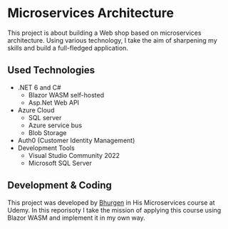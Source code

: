 # Microservices Architecture
This project is about building a Web shop based on microservices architecture. Using various technology, I take the aim of sharpening my skills and build a full-fledged application.

## Used Technologies
- .NET 6 and C#
  - Blazor WASM self-hosted
  - Asp.Net Web API
- Azure Cloud
  - SQL server
  - Azure service bus
  - Blob Storage
- Auth0 (Customer Identity Management)
- Development Tools
  - Visual Studio Community 2022
  - Microsoft SQL Server 
  
## Development & Coding
This project was developed by [Bhurgen](https://github.com/bhrugen) in His Microservices course at Udemy.
In this reporisoty I take the mission of applying this course using Blazor WASM and implement it in my own way.
